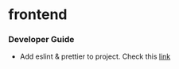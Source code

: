# frontend

### Developer Guide
- Add eslint & prettier to project. Check this [link](https://robertcooper.me/post/using-eslint-and-prettier-in-a-typescript-project)